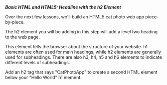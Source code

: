 ***Basic HTML and HTML5: Headline with the h2 Element***

Over the next few lessons, we'll build an HTML5 cat photo web app piece-by-piece.

The h2 element you will be adding in this step will add a level two heading to the web page.

This element tells the browser about the structure of your website. h1 elements are often used for main headings, while h2 elements are generally used for subheadings. There are also h3, h4, h5 and h6 elements to indicate different levels of subheadings.


Add an h2 tag that says "CatPhotoApp" to create a second HTML element below your "Hello World" h1 element.
